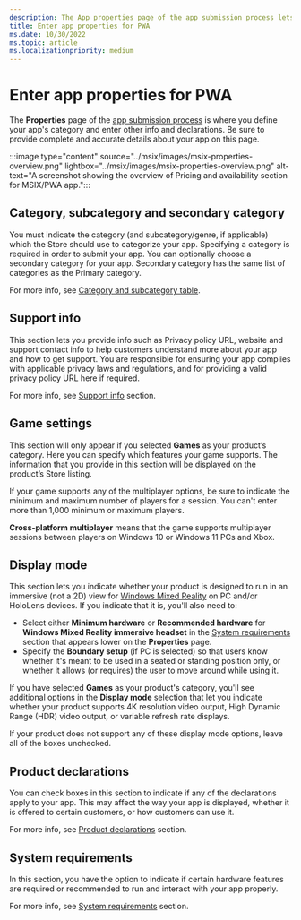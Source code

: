 ```yaml
---
description: The App properties page of the app submission process lets you define your PWA app's category and indicate hardware preferences or other declarations.
title: Enter app properties for PWA
ms.date: 10/30/2022
ms.topic: article
ms.localizationpriority: medium
---
```


# Enter app properties for PWA

The **Properties** page of the [app submission process](./create-app-submission.md) is where you define your app's category and enter other info and declarations. Be sure to provide complete and accurate details about your app on this page.

:::image type="content" source="../msix/images/msix-properties-overview.png" lightbox="../msix/images/msix-properties-overview.png" alt-text="A screenshot showing the overview of Pricing and availability section for MSIX/PWA app.":::

## Category, subcategory and secondary category

You must indicate the category (and subcategory/genre, if applicable) which the Store should use to categorize your app. Specifying a category is required in order to submit your app. You can optionally choose a secondary category for your app. Secondary category has the same list of categories as the Primary category.

For more info, see [Category and subcategory table](./categories-and-subcategories.md).

## Support info

This section lets you provide info such as Privacy policy URL, website and support contact info to help customers understand more about your app and how to get support. You are responsible for ensuring your app complies with applicable privacy laws and regulations, and for providing a valid privacy policy URL here if required.

For more info, see [Support info](./support-info.md) section.

## Game settings

This section will only appear if you selected **Games** as your product’s category. Here you can specify which features your game supports. The information that you provide in this section will be displayed on the product’s Store listing.

If your game supports any of the multiplayer options, be sure to indicate the minimum and maximum number of players for a session. You can't enter more than 1,000 minimum or maximum players.

**Cross-platform multiplayer** means that the game supports multiplayer sessions between players on Windows 10 or Windows 11 PCs and Xbox.

## Display mode

This section lets you indicate whether your product is designed to run in an immersive (not a 2D) view for [Windows Mixed Reality](https://developer.microsoft.com/mixed-reality) on PC and/or HoloLens devices. If you indicate that it is, you'll also need to:

- Select either **Minimum hardware** or **Recommended hardware** for **Windows Mixed Reality immersive headset** in the [System requirements](./system-requirements.md) section that appears lower on the **Properties** page.
- Specify the **Boundary setup** (if PC is selected) so that users know whether it's meant to be used in a seated or standing position only, or whether it allows (or requires) the user to move around while using it.

If you have selected **Games** as your product's category, you'll see additional options in the **Display mode** selection that let you indicate whether your product supports 4K resolution video output, High Dynamic Range (HDR) video output, or variable refresh rate displays.

If your product does not support any of these display mode options, leave all of the boxes unchecked.

## Product declarations

You can check boxes in this section to indicate if any of the declarations apply to your app. This may affect the way your app is displayed, whether it is offered to certain customers, or how customers can use it.

For more info, see [Product declarations](./product-declarations.md) section.

## System requirements

In this section, you have the option to indicate if certain hardware features are required or recommended to run and interact with your app properly.

For more info, see [System requirements](./system-requirements.md) section.